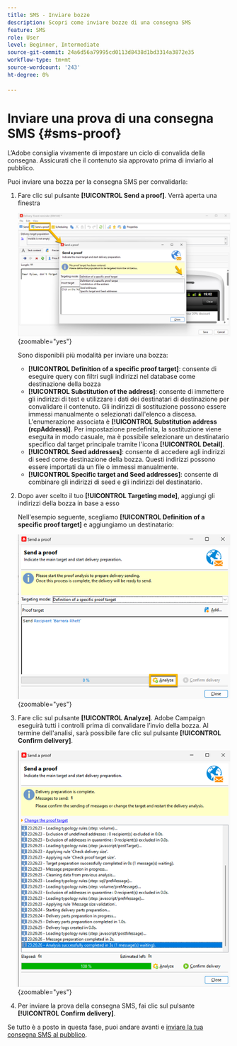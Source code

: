 ```yaml
---
title: SMS - Inviare bozze
description: Scopri come inviare bozze di una consegna SMS
feature: SMS
role: User
level: Beginner, Intermediate
source-git-commit: 24a6d56a79995cd0113d8438d1bd3314a3872e35
workflow-type: tm+mt
source-wordcount: '243'
ht-degree: 0%

---
```



# Inviare una prova di una consegna SMS {#sms-proof}

L’Adobe consiglia vivamente di impostare un ciclo di convalida della consegna. Assicurati che il contenuto sia approvato prima di inviarlo al pubblico.

Puoi inviare una bozza per la consegna SMS per convalidarla:

1. Fare clic sul pulsante **[!UICONTROL Send a proof]**. Verrà aperta una finestra

   ![](assets/proof_targeting.png){zoomable="yes"}

   Sono disponibili più modalità per inviare una bozza:

   * **[!UICONTROL Definition of a specific proof target]**: consente di eseguire query con filtri sugli indirizzi nel database come destinazione della bozza
   * **[!UICONTROL Substitution of the address]**: consente di immettere gli indirizzi di test e utilizzare i dati dei destinatari di destinazione per convalidare il contenuto. Gli indirizzi di sostituzione possono essere immessi manualmente o selezionati dall&#39;elenco a discesa. L&#39;enumerazione associata è **[!UICONTROL Substitution address (rcpAddress)]**.
Per impostazione predefinita, la sostituzione viene eseguita in modo casuale, ma è possibile selezionare un destinatario specifico dal target principale tramite l&#39;icona **[!UICONTROL Detail]**.
   * **[!UICONTROL Seed addresses]**: consente di accedere agli indirizzi di seed come destinazione della bozza. Questi indirizzi possono essere importati da un file o immessi manualmente.
   * **[!UICONTROL Specific target and Seed addresses]**: consente di combinare gli indirizzi di seed e gli indirizzi del destinatario.

1. Dopo aver scelto il tuo **[!UICONTROL Targeting mode]**, aggiungi gli indirizzi della bozza in base a esso

   Nell&#39;esempio seguente, scegliamo **[!UICONTROL Definition of a specific proof target]** e aggiungiamo un destinatario:

   ![](assets/proof_recipient.png){zoomable="yes"}

1. Fare clic sul pulsante **[!UICONTROL Analyze]**.
Adobe Campaign eseguirà tutti i controlli prima di convalidare l’invio della bozza. Al termine dell&#39;analisi, sarà possibile fare clic sul pulsante **[!UICONTROL Confirm delivery]**.

   ![](assets/proof_analyze.png){zoomable="yes"}

1. Per inviare la prova della consegna SMS, fai clic sul pulsante **[!UICONTROL Confirm delivery]**.

Se tutto è a posto in questa fase, puoi andare avanti e [inviare la tua consegna SMS al pubblico](sms-audience.md).
